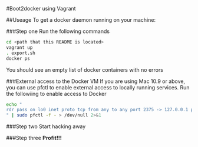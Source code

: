 #Boot2docker using Vagrant

##Useage
To get a docker daemon running on your machine:


###Step one
Run the following commands

```bash
cd <path that this README is located>
vagrant up
. export.sh
docker ps
```
You should see an empty list of docker containers with no errors

###External access to the Docker VM
If you are using Mac 10.9 or above, you can use pfctl to enable external access to locally running services. Run the followiing to enable access to Docker

```bash
echo "
rdr pass on lo0 inet proto tcp from any to any port 2375 -> 127.0.0.1 port 2375
" | sudo pfctl -f - > /dev/null 2>&1
```

###Step two
Start hacking away

###Step three
__Profit!!!__
